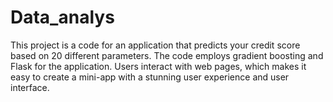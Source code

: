 # Data_analys
This project is a code for an application that predicts your credit score based on 20 different parameters. 
The code employs gradient boosting and Flask for the application.
Users interact with web pages, which makes it easy to create a mini-app with a stunning user experience and user interface.
